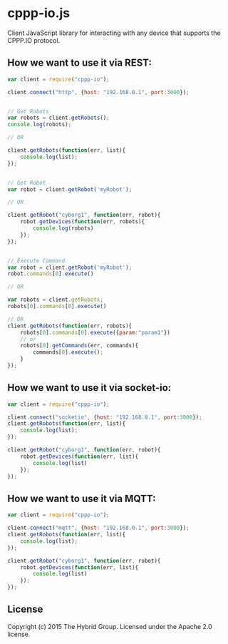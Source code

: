 # cppp-io.js

Client JavaScript library for interacting with any device that supports the CPPP.IO protocol.

## How we want to use it via REST:

```javascript
var client = require("cppp-io");

client.connect("http", {host: "192.168.0.1", port:3000});


// Get Robots 
var robots = client.getRobots();
console.log(robots);

// OR

client.getRobots(function(err, list){
	console.log(list);
});


// Get Robot
var robot = client.getRobot('myRobot');

// OR

client.getRobot("cyborg1", function(err, robot){
	robot.getDevices(function(err, robots){
		console.log(robots)
	});
});


// Execute Command
var robot = client.getRobot('myRobot');
robot.commands[0].execute()

// OR

var robots = client.getRobots;
robots[0].commands[0].execute()

// OR
client.getRobots(function(err, robots){
	robots[0].commands[0].execute({param:"param1"})
	// or
	robots[0].getCommands(err, commands){
		commands[0].execute();
	}
});

```

## How we want to use it via socket-io:

```javascript
var client = require("cppp-io");

client.connect("socketio", {host: "192.168.0.1", port:3000});
client.getRobots(function(err, list){
	console.log(list);
});

client.getRobot("cyborg1", function(err, robot){
	robot.getDevices(function(err, list){
		console.log(list)
	});
});
```

## How we want to use it via MQTT:

```javascript
var client = require("cppp-io");

client.connect("mqtt", {host: "192.168.0.1", port:3000});
client.getRobots(function(err, list){
	console.log(list);
});

client.getRobot("cyborg1", function(err, robot){
	robot.getDevices(function(err, list){
		console.log(list)
	});
});
```


## License
Copyright (c) 2015 The Hybrid Group. Licensed under the Apache 2.0 license.
